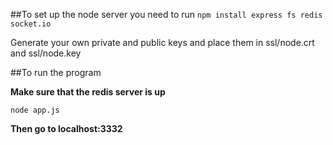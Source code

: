 ##To set up the node server you need to run
`npm install express fs redis socket.io`

Generate your own private and public keys and place them in ssl/node.crt and ssl/node.key

##To run the program 

**Make sure that the redis server is up**

`node app.js`

**Then go to localhost:3332**
